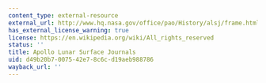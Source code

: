 ```yaml
---
content_type: external-resource
external_url: http://www.hq.nasa.gov/office/pao/History/alsj/frame.html
has_external_license_warning: true
license: https://en.wikipedia.org/wiki/All_rights_reserved
status: ''
title: Apollo Lunar Surface Journals
uid: d49b20b7-0075-42e7-8c6c-d19aeb988786
wayback_url: ''
---
```

